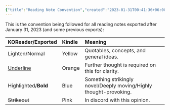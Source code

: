 ```yaml
---
{"title":"Reading Note Convention","created":"2023-01-31T00:41:36+06:00","updated":"2023-12-26T10:33:27+06:00","dg-publish":true,"tags":["reading-convention"],"dg-metatags":{"description":"This is the convention being followed for all reading notes exported after January 31, 2023","og:description":"This is the convention being followed for all reading notes exported after January 31, 2023"},"dg-note-icon":3,"dg-path":"Reading/Reading Note Convention.md","permalink":"/reading/reading-note-convention/","metatags":{"description":"This is the convention being followed for all reading notes exported after January 31, 2023","og:description":"This is the convention being followed for all reading notes exported after January 31, 2023"},"dgPassFrontmatter":true,"noteIcon":3}
---
```


This is the convention being followed for all reading notes exported after January 31, 2023 (and some previous exports):

| KOReader/Exported | Kindle          | Meaning                                                            |
|:----------- |:------------------ |:------------------------------------------------------------------ |
| Lighten/Normal     | Yellow               | Quotables, concepts, and general ideas.                            |
| <u>Underline</u>   | Orange   | Further thought is required on this for clarity.                   |
| Highlighted/**Bold** | Blue           | Something strikingly novel/Deeply moving/Highly thought-provoking. |
| ~~Strikeout~~   | Pink | In discord with this opinion.                                      |


